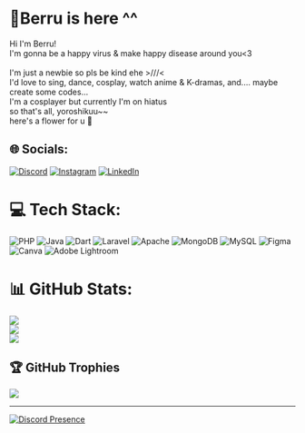 # 🌻Berru is here ^^
Hi I'm Berru!<br>I'm gonna be a happy virus & make happy disease around you<3<br><br>I'm just a newbie so pls be kind ehe >///<<br>I'd love to sing, dance, cosplay, watch anime & K-dramas, and.... maybe create some codes...<br>I'm a cosplayer but currently I'm on hiatus<br>so that's all, yoroshikuu~~<br>here's a flower for u 🌻


## 🌐 Socials:
[![Discord](https://img.shields.io/badge/Discord-%237289DA.svg?logo=discord&logoColor=white)](https://discord.com/users/465909520078733312) [![Instagram](https://img.shields.io/badge/Instagram-%23E4405F.svg?logo=Instagram&logoColor=white)](https://www.instagram.com/bella.withdoublel/) [![LinkedIn](https://img.shields.io/badge/LinkedIn-%230077B5.svg?logo=linkedin&logoColor=white)](https://linkedin.com/in/bella-ervina-ferdianti-633150299/) 

# 💻 Tech Stack:
![PHP](https://img.shields.io/badge/php-%23777BB4.svg?style=for-the-badge&logo=php&logoColor=white) ![Java](https://img.shields.io/badge/java-%23ED8B00.svg?style=for-the-badge&logo=openjdk&logoColor=white) ![Dart](https://img.shields.io/badge/dart-%230175C2.svg?style=for-the-badge&logo=dart&logoColor=white) ![Laravel](https://img.shields.io/badge/laravel-%23FF2D20.svg?style=for-the-badge&logo=laravel&logoColor=white) ![Apache](https://img.shields.io/badge/apache-%23D42029.svg?style=for-the-badge&logo=apache&logoColor=white) ![MongoDB](https://img.shields.io/badge/MongoDB-%234ea94b.svg?style=for-the-badge&logo=mongodb&logoColor=white) ![MySQL](https://img.shields.io/badge/mysql-%2300000f.svg?style=for-the-badge&logo=mysql&logoColor=white) ![Figma](https://img.shields.io/badge/figma-%23F24E1E.svg?style=for-the-badge&logo=figma&logoColor=white) ![Canva](https://img.shields.io/badge/Canva-%2300C4CC.svg?style=for-the-badge&logo=Canva&logoColor=white) ![Adobe Lightroom](https://img.shields.io/badge/Adobe%20Lightroom-31A8FF.svg?style=for-the-badge&logo=Adobe%20Lightroom&logoColor=white)
# 📊 GitHub Stats:
![](https://github-readme-stats.vercel.app/api?username=bellaef&theme=radical&hide_border=false&include_all_commits=true&count_private=true)<br/>
![](https://github-readme-streak-stats.herokuapp.com/?user=bellaef&theme=radical&hide_border=false)<br/>
![](https://github-readme-stats.vercel.app/api/top-langs/?username=bellaef&theme=radical&hide_border=false&include_all_commits=true&count_private=true&layout=compact)

## 🏆 GitHub Trophies
![](https://github-profile-trophy.vercel.app/?username=bellaef&theme=dracula&no-frame=false&no-bg=false&margin-w=4)

---
[![Discord Presence](https://lanyard.cnrad.dev/api/465909520078733312)](https://discord.com/users/465909520078733312)

<!-- Proudly created with GPRM ( https://gprm.itsvg.in ) -->
